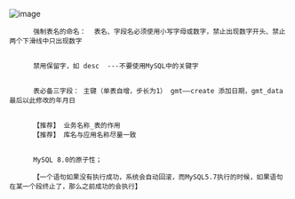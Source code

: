 ![image](https://user-images.githubusercontent.com/38878365/193709241-11ce1777-44b9-4308-a39d-bc7ae2d0e5c3.png)



          强制表名的命名：  表名、字段名必须使用小写字母或数字，禁止出现数字开头、禁止两个下滑线中只出现数字
          
          
          禁用保留字，如 desc  ---不要使用MySQL中的关键字
          
          
          表必备三字段： 主键（单表自增，步长为1） gmt——create 添加日期，gmt_data 最后以此修改的年月日
          
          
          【推荐】 业务名称_表的作用
          【推荐】 库名与应用名称尽量一致
          
          
          MySQL 8.0的原子性；
          
          【一个语句如果没有执行成功，系统会自动回滚，而MySQL5.7执行的时候，如果语句在某一个段终止了，那么之前成功的会执行】
       
